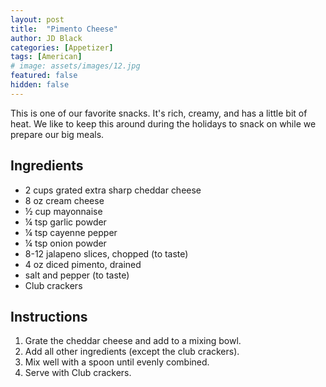 ```yaml
---
layout: post
title:  "Pimento Cheese"
author: JD Black
categories: [Appetizer]
tags: [American]
# image: assets/images/12.jpg
featured: false
hidden: false
---
```


This is one of our favorite snacks.  It's rich, creamy, and has a little bit of heat.  We like to keep this around during the holidays to snack on while we prepare our big meals.

## Ingredients
- 2 cups grated extra sharp cheddar cheese
- 8 oz cream cheese
- ½ cup mayonnaise
- ¼ tsp garlic powder
- ¼ tsp cayenne pepper
- ¼ tsp onion powder
- 8-12 jalapeno slices, chopped (to taste)
- 4 oz diced pimento, drained
- salt and pepper (to taste)
- Club crackers

## Instructions
1. Grate the cheddar cheese and add to a mixing bowl.
1. Add all other ingredients (except the club crackers).
1. Mix well with a spoon until evenly combined.
1. Serve with Club crackers.  
